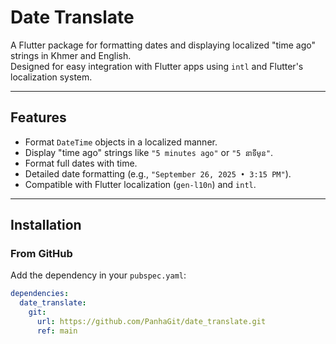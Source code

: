# Date Translate

A Flutter package for formatting dates and displaying localized "time ago" strings in Khmer and English.  
Designed for easy integration with Flutter apps using `intl` and Flutter's localization system.

---

## Features

- Format `DateTime` objects in a localized manner.
- Display "time ago" strings like `"5 minutes ago"` or `"5 នាទីមុន"`.
- Format full dates with time.
- Detailed date formatting (e.g., `"September 26, 2025 • 3:15 PM"`).
- Compatible with Flutter localization (`gen-l10n`) and `intl`.

---

## Installation

### From GitHub

Add the dependency in your `pubspec.yaml`:

```yaml
dependencies:
  date_translate:
    git:
      url: https://github.com/PanhaGit/date_translate.git
      ref: main
